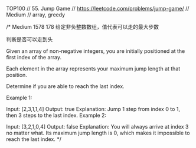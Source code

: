 TOP100
// 55. Jump Game
// https://leetcode.com/problems/jump-game/
// Medium
// array, greedy

/*
Medium
1578
178
给定非负整数数组，值代表可以走的最大步数

判断是否可以走到头



Given an array of non-negative integers, you are initially positioned at the first index of the array.

Each element in the array represents your maximum jump length at that position.

Determine if you are able to reach the last index.

Example 1:

Input: [2,3,1,1,4]
Output: true
Explanation: Jump 1 step from index 0 to 1, then 3 steps to the last index.
Example 2:

Input: [3,2,1,0,4]
Output: false
Explanation: You will always arrive at index 3 no matter what. Its maximum
             jump length is 0, which makes it impossible to reach the last index.
 */
